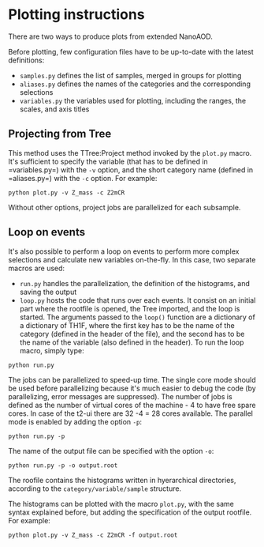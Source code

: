 # Plotting instructions

There are two ways to produce plots from extended NanoAOD.

Before plotting, few configuration files have to be up-to-date with the latest definitions:

- `samples.py` defines the list of samples, merged in groups for plotting
- `aliases.py` defines the names of the categories and the corresponding selections
- `variables.py` the variables used for plotting, including the ranges, the scales, and axis titles
   
## Projecting from Tree

This method uses the TTree:Project method invoked by the `plot.py` macro. It's sufficient to specify the variable (that has to be defined in =variables.py=) with the `-v` option, and the short category name (defined in =aliases.py=) with the `-c` option. For example:
```
python plot.py -v Z_mass -c Z2mCR
```
Without other options, project jobs are parallelized for each subsample.


## Loop on events

It's also possible to perform a loop on events to perform more complex selections and calculate new variables on-the-fly. In this case, two separate macros are used:
- `run.py` handles the parallelization, the definition of the histograms, and saving the output
- `loop.py` hosts the code that runs over each events. It consist on an initial part where the rootfile is opened, the Tree imported, and the loop is started. The arguments passed to the `loop()` function are a dictionary of a dictionary of TH1F, where the first key has to be the name of the category (defined in the header of the file), and the second has to be the name of the variable (also defined in the header).
To run the loop macro, simply type:
```
python run.py
```
The jobs can be parallelized to speed-up time. The single core mode should be used before parallelizing because it's much easier to debug the code (by parallelizing, error messages are suppressed).
The number of jobs is defined as the number of virtual cores of the machine - 4 to have free spare cores. In case of the t2-ui there are 32 -4 = 28 cores available.
The parallel mode is enabled by adding the option `-p`:
```
python run.py -p
```
The name of the output file can be specified with the option `-o`:
```
python run.py -p -o output.root
```
The roofile contains the histograms written in hyerarchical directories, according to the `category/variable/sample` structure.

The histograms can be plotted with the macro `plot.py`, with the same syntax explained before, but adding the specification of the output rootfile. For example:
```
python plot.py -v Z_mass -c Z2mCR -f output.root
```

